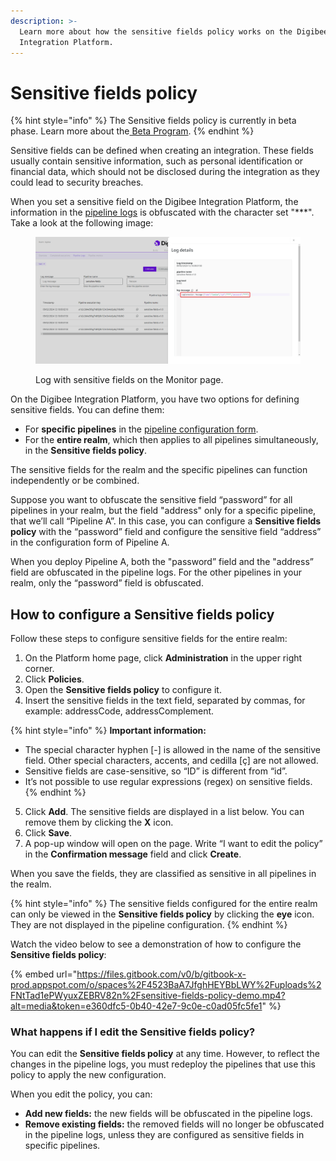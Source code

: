 ```yaml
---
description: >-
  Learn more about how the sensitive fields policy works on the Digibee
  Integration Platform.
---
```


# Sensitive fields policy

{% hint style="info" %}
The Sensitive fields policy is currently in beta phase. Learn more about the[ Beta Program](https://docs.digibee.com/documentation/general/beta-program).
{% endhint %}

Sensitive fields can be defined when creating an integration. These fields usually contain sensitive information, such as personal identification or financial data, which should not be disclosed during the integration as they could lead to security breaches.

When you set a sensitive field on the Digibee Integration Platform, the information in the [pipeline logs](https://docs.digibee.com/documentation/monitor/pipeline-logs) is obfuscated with the character set "\*\*\*". Take a look at the following image:

<figure><img src="../../../.gitbook/assets/sensitive-fields-log.png" alt="Log details of a log that contains sensitive fields."><figcaption><p>Log with sensitive fields on the Monitor page.</p></figcaption></figure>

On the Digibee Integration Platform, you have two options for defining sensitive fields. You can define them:

* For **specific pipelines** in the [pipeline configuration form](https://docs.digibee.com/documentation/build/canvas).
* For the **entire realm**, which then applies to all pipelines simultaneously, in the **Sensitive fields policy**.

The sensitive fields for the realm and the specific pipelines can function independently or be combined.

Suppose you want to obfuscate the sensitive field “password” for all pipelines in your realm, but the field "address" only for a specific pipeline, that we’ll call “Pipeline A”. In this case, you can configure a **Sensitive fields policy** with the “password” field and configure the sensitive field “address” in the configuration form of Pipeline A.

When you deploy Pipeline A, both the "password” field and the "address” field are obfuscated in the pipeline logs. For the other pipelines in your realm, only the “password” field is obfuscated.

## How to configure a Sensitive fields policy

Follow these steps to configure sensitive fields for the entire realm:

1. On the Platform home page, click **Administration** in the upper right corner.
2. Click **Policies**.
3. Open the **Sensitive fields policy** to configure it.
4. Insert the sensitive fields in the text field, separated by commas, for example: addressCode, addressComplement.

{% hint style="info" %}
**Important information:**

* The special character hyphen \[-] is allowed in the name of the sensitive field. Other special characters, accents, and cedilla \[ç] are not allowed.
* Sensitive fields are case-sensitive, so “ID” is different from “id”.
* It’s not possible to use regular expressions (regex) on sensitive fields.
{% endhint %}

5. Click **Add**. The sensitive fields are displayed in a list below. You can remove them by clicking the **X** icon.
6. Click **Save**.
7. A pop-up window will open on the page. Write “I want to edit the policy” in the **Confirmation message** field and click **Create**.

When you save the fields, they are classified as sensitive in all pipelines in the realm.

{% hint style="info" %}
The sensitive fields configured for the entire realm can only be viewed in the **Sensitive fields policy** by clicking the **eye** icon. They are not displayed in the pipeline configuration.
{% endhint %}

Watch the video below to see a demonstration of how to configure the **Sensitive fields policy**:

{% embed url="https://files.gitbook.com/v0/b/gitbook-x-prod.appspot.com/o/spaces%2F4523BaA7JfghHEYBbLWY%2Fuploads%2FNtTad1ePWyuxZEBRV82n%2Fsensitive-fields-policy-demo.mp4?alt=media&token=e360dfc5-0b40-42e7-9c0e-c0ad05fc5fe1" %}

### What happens if I edit the Sensitive fields policy?

You can edit the **Sensitive fields policy** at any time. However, to reflect the changes in the pipeline logs, you must redeploy the pipelines that use this policy to apply the new configuration.&#x20;

When you edit the policy, you can:

* **Add new fields:** the new fields will be obfuscated in the pipeline logs.
* **Remove existing fields:** the removed fields will no longer be obfuscated in the pipeline logs, unless they are configured as sensitive fields in specific pipelines.
